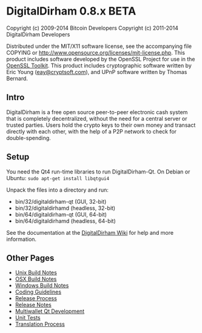 DigitalDirham 0.8.x BETA
====================

Copyright (c) 2009-2014 Bitcoin Developers
Copyright (c) 2011-2014 DigitalDirham Developers

Distributed under the MIT/X11 software license, see the accompanying
file COPYING or http://www.opensource.org/licenses/mit-license.php.
This product includes software developed by the OpenSSL Project for use in the [OpenSSL Toolkit](http://www.openssl.org/). This product includes
cryptographic software written by Eric Young ([eay@cryptsoft.com](mailto:eay@cryptsoft.com)), and UPnP software written by Thomas Bernard.


Intro
---------------------
DigitalDirham is a free open source peer-to-peer electronic cash system that is
completely decentralized, without the need for a central server or trusted
parties.  Users hold the crypto keys to their own money and transact directly
with each other, with the help of a P2P network to check for double-spending.


Setup
---------------------
You need the Qt4 run-time libraries to run DigitalDirham-Qt. On Debian or Ubuntu:
	`sudo apt-get install libqtgui4`

Unpack the files into a directory and run:

- bin/32/digitaldirham-qt (GUI, 32-bit)
- bin/32/digitaldirhamd (headless, 32-bit)
- bin/64/digitaldirham-qt (GUI, 64-bit)
- bin/64/digitaldirhamd (headless, 64-bit)

See the documentation at the [DigitalDirham Wiki](http://digitaldirham.info)
for help and more information.


Other Pages
---------------------
- [Unix Build Notes](build-unix.md)
- [OSX Build Notes](build-osx.md)
- [Windows Build Notes](build-msw.md)
- [Coding Guidelines](coding.md)
- [Release Process](release-process.md)
- [Release Notes](release-notes.md)
- [Multiwallet Qt Development](multiwallet-qt.md)
- [Unit Tests](unit-tests.md)
- [Translation Process](translation_process.md)
